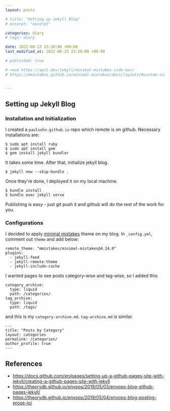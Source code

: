 ```yaml
---
layout: posts

# title: "Setting up Jekyll Blog"
# excerpt: "excerpt"

categories: diary
# tags: diary

date: 2022-08-23 23:20:00 +09:00
last_modified_at: 2022-08-23 23:20:00 +09:00

# published: true

# read https://apit.dev/jekyll/minimal-mistakes-side-bar/
# https://mmistakes.github.io/minimal-mistakes/docs/layouts/#custom-sidebar-navigation-menu


---
```


## Setting up Jekyll Blog

### Installation and Initialization

I created a `paulsohn.github.io` repo which remote is on github.
Necessary installations are:

```
$ sudo apt install ruby
$ sudo apt install gem
$ gem install jekyll bundler
```

It takes some time. After that, initialize jekyll blog.

```
$ jekyll new --skip-bundle .
```

Once they're done, I deployed it on my local machine.
```
$ bundle install
$ bundle exec jekyll serve
```

Publishing is easy - just git push it and github will do the rest of the work for you.

### Configurations
I decided to apply [minimal mistakes](https://mmistakes.github.io/minimal-mistakes/) theme on my blog. In `_config.yml`, comment out `theme` and add below:

```
remote_theme: "mmistakes/minimal-mistakes@4.24.0"
plugins:
  - jekyll-feed
  - jekyll-remote-theme
  - jekyll-include-cache
```

I wanted pages to see posts category-wise and tag-wise, so I added this:
```
category_archive:
  type: liquid
  path: /categories/
tag_archive:
  type: liquid
  path: /tags/
```
and this is my `category-archive.md`. `tag-archive.md` is similar.
```
---
title: "Posts by Category"
layout: categories
permalink: /categories/
author_profile: true
---
```

## References
* https://docs.github.com/en/pages/setting-up-a-github-pages-site-with-jekyll/creating-a-github-pages-site-with-jekyll
* https://theorydb.github.io/envops/2019/05/03/envops-blog-github-pages-jekyll/
* https://theorydb.github.io/envops/2019/05/04/envops-blog-posting-prose-io/